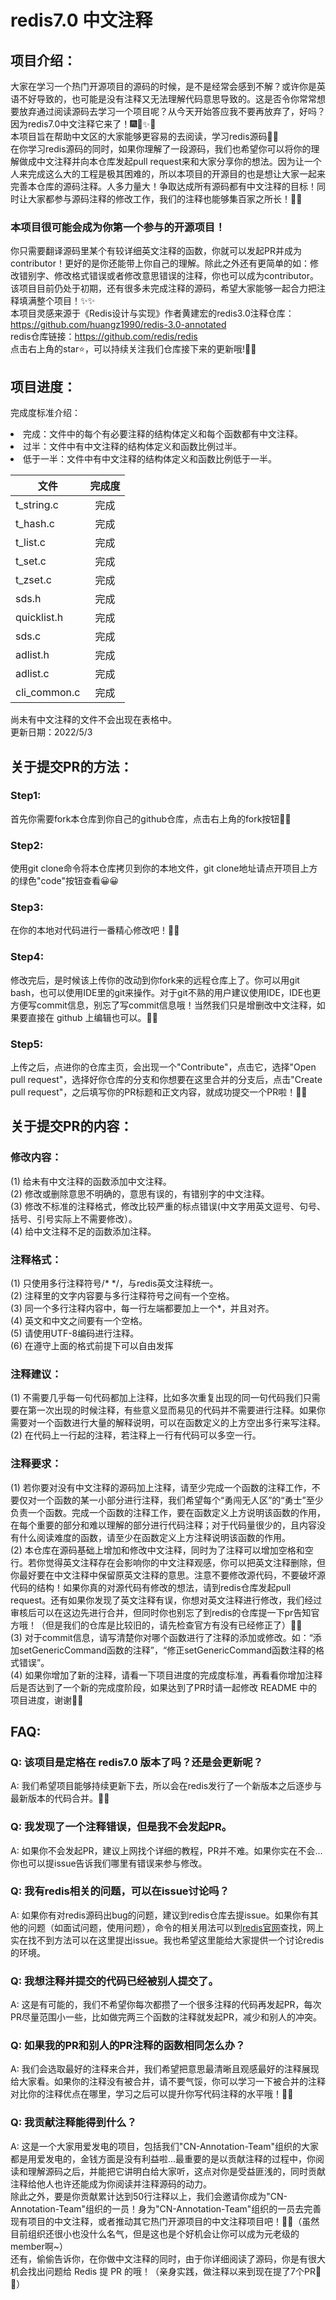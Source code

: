 # redis7.0 中文注释
## 项目介绍：
大家在学习一个热门开源项目的源码的时候，是不是经常会感到不解？或许你是英语不好导致的，也可能是没有注释又无法理解代码意思导致的。这是否令你常常想要放弃通过阅读源码去学习一个项目呢？从今天开始答应我不要再放弃了，好吗？因为redis7.0中文注释它来了！🎆🎇✨🎉<br>
本项目旨在帮助中文区的大家能够更容易的去阅读，学习redis源码🍭🍭<br>
在你学习redis源码的同时，如果你理解了一段源码，我们也希望你可以将你的理解做成中文注释并向本仓库发起pull request来和大家分享你的想法。因为让一个人来完成这么大的工程是极其困难的，所以本项目的开源目的也是想让大家一起来完善本仓库的源码注释。人多力量大！争取达成所有源码都有中文注释的目标！同时让大家都参与源码注释的修改工作，我们的注释也能够集百家之所长！🎉🎉<br>
### 本项目很可能会成为你第一个参与的开源项目！
你只需要翻译源码里某个有较详细英文注释的函数，你就可以发起PR并成为contributor！更好的是你还能带上你自己的理解。除此之外还有更简单的如：修改错别字、修改格式错误或者修改意思错误的注释，你也可以成为contributor。该项目目前仍处于初期，还有很多未完成注释的源码，希望大家能够一起合力把注释填满整个项目！✨✨<br>
本项目灵感来源于《Redis设计与实现》作者黄建宏的redis3.0注释仓库：https://github.com/huangz1990/redis-3.0-annotated<br>
redis仓库链接：https://github.com/redis/redis<br>
点击右上角的star⭐，可以持续关注我们仓库接下来的更新哦!🍭🍭
## 项目进度：
完成度标准介绍：
<li>完成：文件中的每个有必要注释的结构体定义和每个函数都有中文注释。
<li>过半：文件中有中文注释的结构体定义和函数比例过半。
<li>低于一半：文件中有中文注释的结构体定义和函数比例低于一半。<p>


| 文件 | 完成度 |
| - | :-: |
| t_string.c | 完成 | 
| t_hash.c | 完成 |
| t_list.c | 完成 | 
| t_set.c | 完成 | 
| t_zset.c | 完成 | 
| sds.h | 完成 | 
| quicklist.h | 完成 | 
| sds.c | 完成 | 
| adlist.h | 完成 |
| adlist.c | 完成 |
| cli_common.c | 完成 |
</p>
尚未有中文注释的文件不会出现在表格中。<br>
更新日期：2022/5/3

  
## 关于提交PR的方法：
### Step1:
首先你需要fork本仓库到你自己的github仓库，点击右上角的fork按钮🎉🎉<br>
### Step2:
使用git clone命令将本仓库拷贝到你的本地文件，git clone地址请点开项目上方的绿色"code"按钮查看😀😀<br>
### Step3:
在你的本地对代码进行一番精心修改吧！🍉🍉<br>
### Step4:
修改完后，是时候该上传你的改动到你fork来的远程仓库上了。你可以用git bash，也可以使用IDE里的git来操作。对于git不熟的用户建议使用IDE，IDE也更方便写commit信息，别忘了写commit信息哦！当然我们只是增删改中文注释，如果要直接在 github 上编辑也可以。🤔🤔<br>
### Step5:
上传之后，点进你的仓库主页，会出现一个"Contribute"，点击它，选择"Open pull request"，选择好你仓库的分支和你想要在这里合并的分支后，点击"Create pull request"，之后填写你的PR标题和正文内容，就成功提交一个PR啦！🍭🍭

## 关于提交PR的内容：
### 修改内容：
(1) 给未有中文注释的函数添加中文注释。<br>
(2) 修改或删除意思不明确的，意思有误的，有错别字的中文注释。<br>
(3) 修改不标准的注释格式，修改比较严重的标点错误(中文字用英文逗号、句号、括号、引号实际上不需要修改）。<br>
(4) 给中文注释不足的函数添加注释。
### 注释格式：
(1) 只使用多行注释符号/* */，与redis英文注释统一。<br>
(2) 注释里的文字内容要与多行注释符号之间有一个空格。<br>
(3) 同一个多行注释内容中，每一行左端都要加上一个\*，并且对齐。<br>
(4) 英文和中文之间要有一个空格。<br>
(5) 请使用UTF-8编码进行注释。<br>
(6) 在遵守上面的格式前提下可以自由发挥<br>
### 注释建议：
(1) 不需要几乎每一句代码都加上注释，比如多次重复出现的同一句代码我们只需要在第一次出现的时候注释，有些意义显而易见的代码并不需要进行注释。如果你需要对一个函数进行大量的解释说明，可以在函数定义的上方空出多行来写注释。<br>
(2) 在代码上一行起的注释，若注释上一行有代码可以多空一行。<br>
  
### 注释要求：
(1) 若你要对没有中文注释的源码加上注释，请至少完成一个函数的注释工作，不要仅对一个函数的某一小部分进行注释，我们希望每个“勇闯无人区”的“勇士”至少负责一个函数。完成一个函数的注释工作，要在函数定义上方说明该函数的作用，在每个重要的部分和难以理解的部分进行代码注释；对于代码量很少的，且内容没有什么阅读难度的函数，请至少在函数定义上方注释说明该函数的作用。<br>
(2) 本仓库在源码基础上增加和修改中文注释，同时为了注释可以增加空格和空行。若你觉得英文注释存在会影响你的中文注释观感，你可以把英文注释删除，但你最好要在中文注释中保留原英文注释的意思。注意不要修改源代码，不要破坏源代码的结构！如果你真的对源代码有修改的想法，请到redis仓库发起pull request。还有如果你发现了英文注释有误，你想对英文注释进行修改，我们经过审核后可以在这边先进行合并，但同时你也别忘了到redis的仓库提一下pr告知官方哦！（但是我们的仓库是比较旧的，请先检查官方有没有已经修正了）🥇🥇<br>
(3) 对于commit信息，请写清楚你对哪个函数进行了注释的添加或修改。如：“添加setGenericCommand函数的注释”，“修正setGenericCommand函数注释的格式错误”。<br>
(4) 如果你增加了新的注释，请看一下项目进度的完成度标准，再看看你增加注释后是否达到了一个新的完成度阶段，如果达到了PR时请一起修改 README 中的项目进度，谢谢🍭🍭
## FAQ:
### Q: 该项目是定格在 redis7.0 版本了吗？还是会更新呢？
A: 我们希望项目能够持续更新下去，所以会在redis发行了一个新版本之后逐步与最新版本的代码合并。🍭🍭
### Q: 我发现了一个注释错误，但是我不会发起PR。
A: 如果你不会发起PR，建议上网找个详细的教程，PR并不难。如果你实在不会...你也可以提issue告诉我们哪里有错误来参与修改。
### Q: 我有redis相关的问题，可以在issue讨论吗？
A: 如果你有对redis源码出bug的问题，建议到redis仓库去提issue。如果你有其他的问题（如面试问题，使用问题），命令的相关用法可以到[redis官网](https://redis.io/)查找，网上实在找不到方法可以在这里提出issue。我也希望这里能给大家提供一个讨论redis的环境。
### Q: 我想注释并提交的代码已经被别人提交了。
A: 这是有可能的，我们不希望你每次都攒了一个很多注释的代码再发起PR，每次PR尽量范围小一些，比如做完两三个函数的注释就发起PR，减少和别人的冲突。
### Q: 如果我的PR和别人的PR注释的函数相同怎么办？
A: 我们会选取最好的注释来合并，我们希望把意思最清晰且观感最好的注释展现给大家看。如果你的注释没有被合并，请不要气馁，你可以学习一下被合并的注释对比你的注释优点在哪里，学习之后可以提升你写代码注释的水平哦！🍦🍦
### Q: 我贡献注释能得到什么？
A: 这是一个大家用爱发电的项目，包括我们"CN-Annotation-Team"组织的大家都是用爱发电的，金钱方面是没有利益啦...最重要的是以贡献注释的过程中，你阅读和理解源码之后，并能把它讲明白给大家听，这点对你是受益匪浅的，同时贡献注释给他人也许还能成为你阅读并注释源码的动力。<br>
  除此之外，要是你贡献累计达到50行注释以上，我们会邀请你成为"CN-Annotation-Team"组织的一员！身为"CN-Annotation-Team"组织的一员去完善现有项目的中文注释，或者推动其它热门开源项目的中文注释项目吧！🍭🍭（虽然目前组织还很小也没什么名气，但是这也是个好机会让你可以成为元老级的member啊~）<br>
还有，偷偷告诉你，在你做中文注释的同时，由于你详细阅读了源码，你是有很大机会找出问题给 Redis 提 PR 的哦！（亲身实践，做注释以来到现在提了7个PR🍦🍦）<br>


